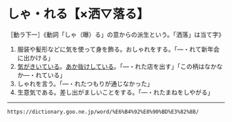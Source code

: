 # しゃ・れる【×洒▽落る】

［動ラ下一］《動詞「しゃ（曝）る」の意からの派生という。「洒落」は当て字》
1.  服装や髪形などに気を使って身を飾る。おしゃれをする。「―・れて新年会に出かける」
2.  [気がきいている](きがきく（気が利く）)。[あか抜けしている](あかぬける（垢抜ける）)。「―・れた店を出す」「この柄はなかなか―・れている」
3.  しゃれを言う。「―・れたつもりが通じなかった」
4.  生意気である。差し出がましいことをする。「―・れたまねをしやがる」

---
`https://dictionary.goo.ne.jp/word/%E6%B4%92%E8%90%BD%E3%82%8B/`